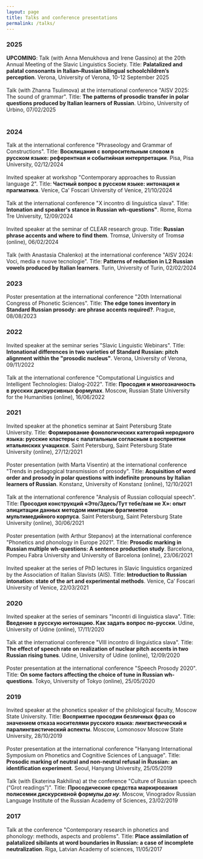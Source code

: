 ```yaml
---
layout: page
title: Talks and conference presentations
permalink: /talks/
---
```


<h3>2025</h3>
<b>UPCOMING</b>: Talk (with Anna Menukhova and Irene Gassino) at the 20th Annual Meeting of the Slavic Linguistics Society. Title: <b>Palatalized and palatal consonants in Italian–Russian bilingual schoolchildren’s perception</b>. Verona, University of Verona, 10-12 September 2025
<br>
<br>
Talk (with Zhanna Tsulimova) at the international conference "AISV 2025: The sound of grammar". Title: <b>The patterns of prosodic transfer in polar questions produced by Italian learners of Russian</b>. Urbino, University of Urbino, 07/02/2025
<br>
<br>
<h3>2024</h3>
Talk at the international conference "Phraseology and Grammar of Constructions". Title: <b>Восклицания с вопросительным словом в русском языке: референтная и событийная интерпретации</b>. Pisa, Pisa University, 02/12/2024 
<br>
<br>
Invited speaker at workshop "Contemporary approaches to Russian language 2". Title: <b>Частный вопрос в русском языке: интонация и прагматика</b>. Venice, Ca' Foscari University of Venice, 21/10/2024 
<br>
<br>
Talk at the international conference "X incontro di linguistica slava". Title: <b>Intonation and speaker's stance in Russian wh-questions"</b>. Rome, Roma Tre University, 12/09/2024 
<br>
<br>
Invited speaker at the seminar of CLEAR research group. Title: <b>Russian phrase accents and where to find them</b>. Tromsø, University of Tromsø (online), 06/02/2024
<br>
<br>
Talk (with Anastasia Chalenko) at the international conference "AISV 2024: Voci, media e nuove tecnologie". Title: <b>Patterns of reduction in L2 Russian vowels produced by Italian learners</b>. Turin, University of Turin, 02/02/2024
<br>
<h3>2023</h3>
Poster presentation at the international conference "20th International Congress of Phonetic Sciences". Title: <b>The edge tones inventory in Standard Russian prosody: are phrase accents required?</b>. Prague, 08/08/2023
<br>
<h3>2022</h3>
Invited speaker at the seminar series "Slaviс Linguistic Webinars". Title: <b>Intonational differences in two varieties of Standard Russian: pitch alignment within the "prosodic nucleus"</b>. Verona, University of Verona, 09/11/2022
<br>
<br>
Talk at the international conference "Computational Linguistics and Intelligent Technologies: Dialog-2022". Title: <b>Просодия и многозначность в русских дискурсивных формулах</b>. Moscow, Russian State University for the Humanities (online), 16/06/2022
<br>
<h3>2021</h3>
Invited speaker at the phonetics seminar at Saint Petersburg State University. Title: <b>Формирование фонологических категорий неродного языка: русские кластеры с палатальным согласным в восприятии итальянских учащихся</b>. Saint Petersburg, Saint Petersburg State University (online), 27/12/2021 
<br>
<br>
Poster presentation (with Marta Visentin) at the international conference "Trends in pedagogical transmission of prosody". Title: <b>Acquisition of word order and prosody in polar questions with indefinite pronouns by Italian learners of Russian</b>. Konstanz, University of Konstanz (online), 12/10/2021 
<br>
<br>
Talk at the international conference "Analysis of Russian colloquial speech". Title: <b>Просодия конструкций «Это/Здесь/Тут тебе/вам не X»: опыт элицитации данных методом имитации фрагментов мультимедийного корпуса</b>. Saint Petersburg, Saint Petersburg State University (online), 30/06/2021 
<br>
<br>
Poster presentation (with Arthur Stepanov) at the international conference "Phonetics and phonology in Europe 2021". Title: <b>Prosodic marking in Russian multiple wh-questions: A sentence production study</b>. Barcelona, Pompeu Fabra University and University of Barcelona (online), 23/06/2021
<br>
<br>
Invited speaker at the series of PhD lectures in Slavic linguistics organized by the Association of Italian Slavists (AIS). Title: <b>Introduction to Russian intonation: state of the art and experimental methods</b>. Venice, Ca’ Foscari University of Venice, 22/03/2021
<br>
<h3>2020</h3>
Invited speaker at the series of seminars "Incontri di linguistica slava". Title: <b>Введение в русскую интонацию. Как задать вопрос по-русски</b>. Udine, University of Udine (online), 17/11/2020 
<br>
<br>
Talk at the international conference "VIII incontro di linguistica slava". Title: <b>The effect of speech rate on realization of nuclear pitch accents in two Russian rising tunes</b>. Udine, University of Udine (online), 12/09/2020
<br>
<br>
Poster presentation at the international conference "Speech Prosody 2020". Title: <b>On some factors affecting the choice of tune in Russian wh-questions</b>. Tokyo, University of Tokyo (online), 25/05/2020
<br>
<h3>2019</h3>
Invited speaker at the phonetics speaker of the philological faculty, Moscow State University. Title: <b>Восприятие просодии безличных фраз со значением отказа носителями русского языка: лингвистический и паралингвистический аспекты</b>. Moscow, Lomonosov Moscow State University, 28/10/2019 
<br>
<br>
Poster presentation at the international conference "Hanyang International Symposium on Phonetics and Cognitive Sciences of Language". Title: <b>Prosodic marking of neutral and non-neutral refusal in Russian: an identification experiment</b>. Seoul, Hanyang University, 25/05/2019
<br>
<br>
Talk (with Ekaterina Rakhilina) at the conference "Culture of Russian speech (“Grot readings”)". Title: <b>Просодические средства маркирования полисемии дискурсивной формулы <i>да ну</i></b>. Moscow, Vinogradov Russian Language Institute of the Russian Academy of Sciences, 23/02/2019
<br>
<h3>2017</h3>
Talk at the conference "Contemporary research in phonetics and phonology: methods, aspects and problems". Title: <b>Place assimilation of palatalized sibilants at word boundaries in Russian: a case of incomplete neutralization</b>. Riga, Latvian Academy of sciences, 11/05/2017
